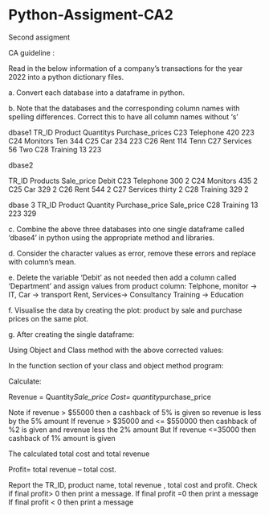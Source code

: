 # Python-Assigment-CA2
 Second assigment

CA guideline :


Read in the below information of a company’s transactions for the year 2022 into a python dictionary files.

a. Convert each database into a dataframe in python.

b. Note that the databases and the corresponding column names with spelling differences. Correct this to have all column names without ‘s’

dbase1
TR_ID
Product
Quantitys
Purchase_prices
C23
Telephone
420
223
C24
Monitors
Ten
344
C25
Car
234
223
C26
Rent
114
Tenn
C27
Services
56
Two
C28
Training
13
223

dbase2

TR_ID
Products
Sale_price
Debit
C23
Telephone
300
2
C24
Monitors
435
2
C25
Car
329
2
C26
Rent
544
2
C27
Services
thirty
2
C28
Training
329
2


dbase 3
TR_ID
Product
Quantity
Purchase_price
Sale_price
C28
Training
13
223
329


c. Combine the above three databases into one single dataframe called ‘dbase4’ in python using the appropriate method and libraries.

d. Consider the character values as error, remove these errors and replace with column’s mean.

e. Delete the variable ‘Debit’ as not needed then add a column called ‘Department’ and assign values from product column: 
Telphone, monitor -> IT, 
Car -> transport
Rent, Services-> Consultancy
Training -> Education
 
f. Visualise the data by creating the plot: product by sale and purchase prices on the same plot.

g. After creating the single dataframe:

Using Object and Class method with the above corrected values:  

In the function section of your class and object method program:

Calculate:

Revenue = Quantity*Sale_price 
Cost= quantity*purchase_price

Note if revenue > $55000 then a cashback of 5% is given so revenue is less by the 5% amount
If revenue > $35000 and <= $550000 then cashback of %2 is given and revenue less the 2% amount
But If revenue <=35000 then cashback of 1% amount is given

The calculated total cost and total revenue 

Profit= total revenue – total cost.

Report the TR_ID, product name, total revenue , total cost and profit.
Check if final profit> 0 then print a message.
If final profit =0 then print a message
If final profit < 0 then print a message 
